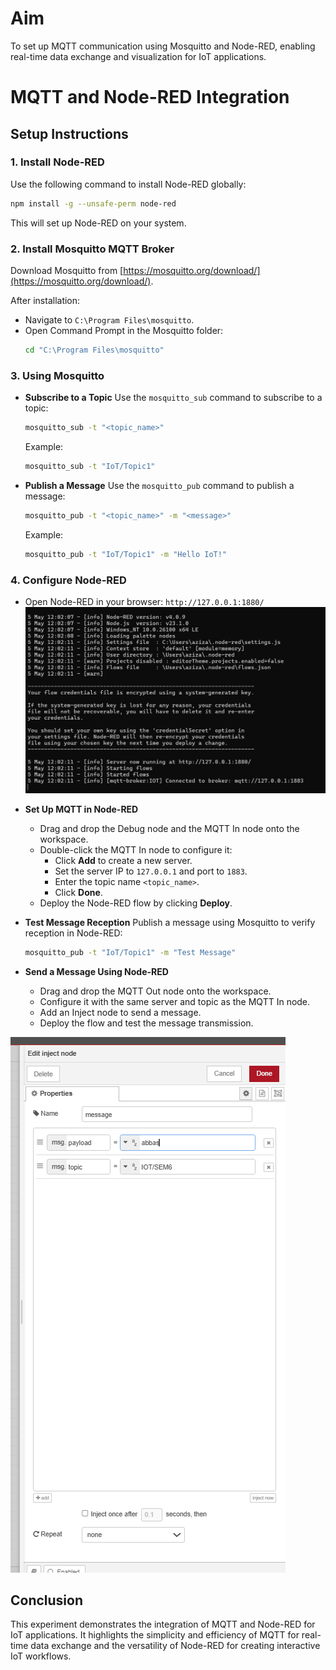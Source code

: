 # Aim
To set up MQTT communication using Mosquitto and Node-RED, enabling real-time data exchange and visualization for IoT applications.

# MQTT and Node-RED Integration


## Setup Instructions

### 1. Install Node-RED
   Use the following command to install Node-RED globally:
   ```bash
   npm install -g --unsafe-perm node-red
   ```
   This will set up Node-RED on your system.

### 2. Install Mosquitto MQTT Broker
   Download Mosquitto from [https://mosquitto.org/download/](https://mosquitto.org/download/).

   After installation:
   - Navigate to `C:\Program Files\mosquitto`.
   - Open Command Prompt in the Mosquitto folder:
     ```bash
     cd "C:\Program Files\mosquitto"
     ```

### 3. Using Mosquitto

   - **Subscribe to a Topic**
     Use the `mosquitto_sub` command to subscribe to a topic:
     ```bash
     mosquitto_sub -t "<topic_name>"
     ```
     Example:
     ```bash
     mosquitto_sub -t "IoT/Topic1"
     ```

   - **Publish a Message**
     Use the `mosquitto_pub` command to publish a message:
     ```bash
     mosquitto_pub -t "<topic_name>" -m "<message>"
     ```
     Example:
     ```bash
     mosquitto_pub -t "IoT/Topic1" -m "Hello IoT!"
     ```

### 4. Configure Node-RED

   - Open Node-RED in your browser: `http://127.0.0.1:1880/`
   ![Node-RED Interface](https://github.com/dev-abby110/IOT_Practicals/blob/main/img/Screenshot%202025-05-05%20120230.png)

   - **Set Up MQTT in Node-RED**
     - Drag and drop the Debug node and the MQTT In node onto the workspace.
     - Double-click the MQTT In node to configure it:
       - Click **Add** to create a new server.
       - Set the server IP to `127.0.0.1` and port to `1883`.
       - Enter the topic name `<topic_name>`.
       - Click **Done**.
     - Deploy the Node-RED flow by clicking **Deploy**.

   - **Test Message Reception**
     Publish a message using Mosquitto to verify reception in Node-RED:
     ```bash
     mosquitto_pub -t "IoT/Topic1" -m "Test Message"
     ```

   - **Send a Message Using Node-RED**
     - Drag and drop the MQTT Out node onto the workspace.
     - Configure it with the same server and topic as the MQTT In node.
     - Add an Inject node to send a message.
     - Deploy the flow and test the message transmission.

![Node-RED Flow](https://github.com/dev-abby110/IOT_Practicals/blob/main/img/Screenshot%202025-05-05%20121814.png)

## Conclusion
This experiment demonstrates the integration of MQTT and Node-RED for IoT applications. It highlights the simplicity and efficiency of MQTT for real-time data exchange and the versatility of Node-RED for creating interactive IoT workflows.



